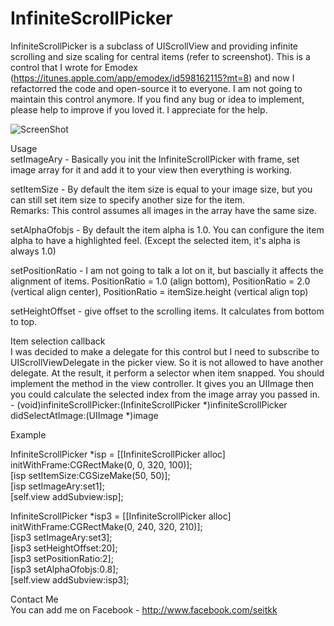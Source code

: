 InfiniteScrollPicker
====================

InfiniteScrollPicker is a subclass of UIScrollView and providing infinite scrolling and size scaling for central items (refer to screenshot). This is a control that I wrote for Emodex (https://itunes.apple.com/app/emodex/id598162115?mt=8) and now I refactorred the code and open-source it to everyone. I am not going to maintain this control anymore. If you find any bug or idea to implement, please help to improve if you loved it. I appreciate for the help.  

  
![ScreenShot](https://raw.github.com/Seitk/InfiniteScrollPicker/master/screenshot0.png)  

Usage  
setImageAry - Basically you init the InfiniteScrollPicker with frame, set image array for it and add it to your view then everything is working. 

setItemSize - By default the item size is equal to your image size, but you can still set item size to specify another size for the item.  
Remarks: This control assumes all images in the array have the same size.  
  
setAlphaOfobjs - By default the item alpha is 1.0. You can configure the item alpha to have a highlighted feel. (Except the selected item, it's alpha is always 1.0)  
  
setPositionRatio - I am not going to talk a lot on it, but bascially it affects the alignment of items. PositionRatio = 1.0 (align bottom), PositionRatio = 2.0 (vertical align center), PositionRatio = itemSize.height (vertical align top)  
  
setHeightOffset - give offset to the scrolling items. It calculates from bottom to top.  
  
  
Item selection callback  
I was decided to make a delegate for this control but I need to subscribe to UIScrollViewDelegate in the picker view. So it is not allowed to have another delegate. At the result, it perform a selector when item snapped. You should implement the method in the view controller. It gives you an UIImage then you could calculate the selected index from the image array you passed in.
\- (void)infiniteScrollPicker:(InfiniteScrollPicker *)infiniteScrollPicker didSelectAtImage:(UIImage *)image  
  
    
Example  
  
InfiniteScrollPicker *isp = [[InfiniteScrollPicker alloc] initWithFrame:CGRectMake(0, 0, 320, 100)];  
[isp setItemSize:CGSizeMake(50, 50)];  
[isp setImageAry:set1];  
[self.view addSubview:isp];  
  
InfiniteScrollPicker *isp3 = [[InfiniteScrollPicker alloc] initWithFrame:CGRectMake(0, 240, 320, 210)];  
[isp3 setImageAry:set3];  
[isp3 setHeightOffset:20];  
[isp3 setPositionRatio:2];  
[isp3 setAlphaOfobjs:0.8];  
[self.view addSubview:isp3];  
  
  
Contact Me  
You can add me on Facebook - http://www.facebook.com/seitkk
